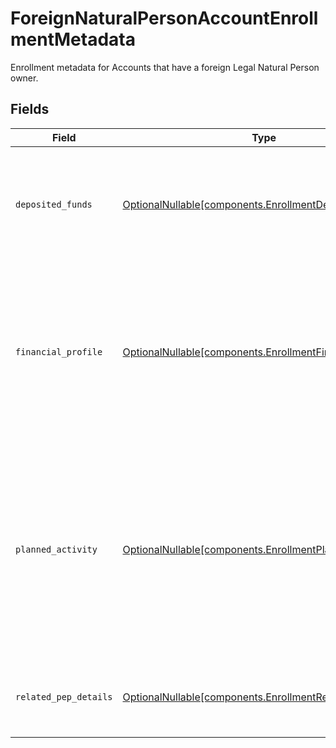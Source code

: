 # ForeignNaturalPersonAccountEnrollmentMetadata

Enrollment metadata for Accounts that have a foreign Legal Natural Person owner.


## Fields

| Field                                                                                                                                                                                | Type                                                                                                                                                                                 | Required                                                                                                                                                                             | Description                                                                                                                                                                          |
| ------------------------------------------------------------------------------------------------------------------------------------------------------------------------------------ | ------------------------------------------------------------------------------------------------------------------------------------------------------------------------------------ | ------------------------------------------------------------------------------------------------------------------------------------------------------------------------------------ | ------------------------------------------------------------------------------------------------------------------------------------------------------------------------------------ |
| `deposited_funds`                                                                                                                                                                    | [OptionalNullable[components.EnrollmentDepositedFunds]](../../models/components/enrollmentdepositedfunds.md)                                                                         | :heavy_minus_sign:                                                                                                                                                                   | The initial amount of money placed into the account by the entity upon or after the account's establishment.                                                                         |
| `financial_profile`                                                                                                                                                                  | [OptionalNullable[components.EnrollmentFinancialProfile]](../../models/components/enrollmentfinancialprofile.md)                                                                     | :heavy_minus_sign:                                                                                                                                                                   | Disclosure of the entity account owner's financial relationships and source of brokerage funds; facilitates the creation of the overall customer risk profile                        |
| `planned_activity`                                                                                                                                                                   | [OptionalNullable[components.EnrollmentPlannedActivity]](../../models/components/enrollmentplannedactivity.md)                                                                       | :heavy_minus_sign:                                                                                                                                                                   | Details the customer's intended trading and banking-related activities at the time of account application; informs risk checks and forms a baseline for anomalous activity detection |
| `related_pep_details`                                                                                                                                                                | [OptionalNullable[components.EnrollmentRelatedPepDetails]](../../models/components/enrollmentrelatedpepdetails.md)                                                                   | :heavy_minus_sign:                                                                                                                                                                   | Information about the related politically exposed persons                                                                                                                            |